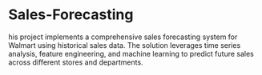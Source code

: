 # Sales-Forecasting
his project implements a comprehensive sales forecasting system for Walmart using historical sales data. The solution leverages time series analysis, feature engineering, and machine learning to predict future sales across different stores and departments.
